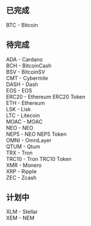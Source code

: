 ## 已完成
BTC - Bitcoin

## 待完成
ADA - Cardano  
BCH - BitcoinCash  
BSV - BitcoinSV  
CMT - Cybermile  
DASH - Dash  
EOS - EOS  
ERC20 - Ethereum ERC20 Token  
ETH - Ethereum  
LSK - Lisk  
LTC - Litecoin  
MOAC - MOAC  
NEO - NEO  
NEP5 - NEO NEP5 Token  
OMNI - OmniLayer  
QTUM - Qtum  
TRX - Tron  
TRC10 - Tron TRC10 Token  
XMR - Monero  
XRP - Ripple  
ZEC - Zcash  

## 计划中
XLM - Stellar  
XEM - NEM
